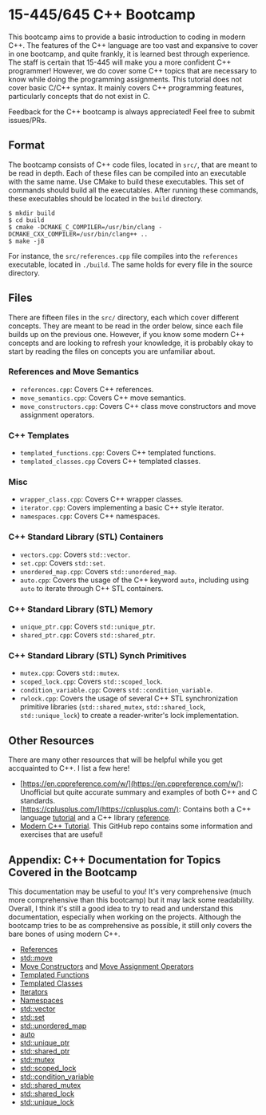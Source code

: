 # 15-445/645 C++ Bootcamp

This bootcamp aims to provide a basic introduction to coding in modern C++.
The features of the C++ language are too vast and expansive to cover in one
bootcamp, and quite frankly, it is learned best through experience. The staff
is certain that 15-445 will make you a more confident C++ programmer!
However, we do cover some C++ topics that are necessary to know while doing
the programming assignments. This tutorial does not cover basic C/C++ syntax.
It mainly covers C++ programming features, particularly concepts that do not exist in C.

Feedback for the C++ bootcamp is always appreciated! Feel free to submit issues/PRs.

## Format

The bootcamp consists of C++ code files, located in `src/`, that are meant
to be read in depth. Each of these files can be compiled into an executable
with the same name. Use CMake to build these executables. This set of commands
should build all the executables. After running these commands, these executables
should be located in the `build` directory.

```console
$ mkdir build
$ cd build
$ cmake -DCMAKE_C_COMPILER=/usr/bin/clang -DCMAKE_CXX_COMPILER=/usr/bin/clang++ ..
$ make -j8
```

For instance, the `src/references.cpp` file compiles into the `references`
executable, located in `./build`. The same holds for every file in the source
directory.

## Files

There are fifteen files in the `src/` directory, each which cover different
concepts. They are meant to be read in the order below, since each file
builds up on the previous one. However, if you know some modern C++ concepts
and are looking to refresh your knowledge, it is probably okay to start by
reading the files on concepts you are unfamiliar about.

### References and Move Semantics

- `references.cpp`: Covers C++ references.
- `move_semantics.cpp`: Covers C++ move semantics.
- `move_constructors.cpp`: Covers C++ class move constructors and move assignment operators.

### C++ Templates

- `templated_functions.cpp`: Covers C++ templated functions.
- `templated_classes.cpp` Covers C++ templated classes.

### Misc

- `wrapper_class.cpp`: Covers C++ wrapper classes.
- `iterator.cpp`: Covers implementing a basic C++ style iterator.
- `namespaces.cpp`: Covers C++ namespaces.

### C++ Standard Library (STL) Containers

- `vectors.cpp`: Covers `std::vector`.
- `set.cpp`: Covers `std::set`.
- `unordered_map.cpp`: Covers `std::unordered_map`.
- `auto.cpp`: Covers the usage of the C++ keyword `auto`, including using `auto` to iterate through C++ STL containers.

### C++ Standard Library (STL) Memory

- `unique_ptr.cpp`: Covers `std::unique_ptr`.
- `shared_ptr.cpp`: Covers `std::shared_ptr`.

### C++ Standard Library (STL) Synch Primitives

- `mutex.cpp`: Covers `std::mutex`.
- `scoped_lock.cpp`: Covers `std::scoped_lock`.
- `condition_variable.cpp`: Covers `std::condition_variable`.
- `rwlock.cpp`: Covers the usage of several C++ STL synchronization primitive libraries (`std::shared_mutex`, `std::shared_lock`, `std::unique_lock`) to create a reader-writer's lock implementation.

## Other Resources

There are many other resources that will be helpful while you get accquainted to C++.
I list a few here!

- [https://en.cppreference.com/w/](https://en.cppreference.com/w/): Unofficial but quite accurate summary and examples of both C++ and C standards.
- [https://cplusplus.com/](https://cplusplus.com/): Contains both a C++ language [tutorial](https://cplusplus.com/doc/tutorial/) and a C++ library [reference](https://cplusplus.com/reference/).
- [Modern C++ Tutorial](https://github.com/changkun/modern-cpp-tutorial). This GitHub repo contains
  some information and exercises that are useful!

## Appendix: C++ Documentation for Topics Covered in the Bootcamp

This documentation may be useful to you! It's very comprehensive (much more comprehensive than this
bootcamp) but it may lack some readability. Overall, I think it's still a good idea to try to read
and understand this documentation, especially when working on the projects. Although the bootcamp
tries to be as comprehensive as possible, it still only covers the bare bones of using modern C++.

- [References](https://en.cppreference.com/w/cpp/language/reference)
- [std::move](https://en.cppreference.com/w/cpp/utility/move)
- [Move Constructors](https://en.cppreference.com/w/cpp/language/move_constructor) and [Move Assignment Operators](https://en.cppreference.com/w/cpp/language/move_assignment)
- [Templated Functions](https://en.cppreference.com/w/cpp/language/function_template)
- [Templated Classes](https://en.cppreference.com/w/cpp/language/class_template)
- [Iterators](https://en.cppreference.com/w/cpp/iterator)
- [Namespaces](https://en.cppreference.com/w/cpp/language/namespace)
- [std::vector](https://en.cppreference.com/w/cpp/container/vector)
- [std::set](https://en.cppreference.com/w/cpp/container/set)
- [std::unordered_map](https://en.cppreference.com/w/cpp/container/unordered_map)
- [auto](https://en.cppreference.com/w/cpp/language/auto)
- [std::unique_ptr](https://en.cppreference.com/w/cpp/memory/unique_ptr)
- [std::shared_ptr](https://en.cppreference.com/w/cpp/memory/shared_ptr)
- [std::mutex](https://en.cppreference.com/w/cpp/thread/mutex)
- [std::scoped_lock](https://en.cppreference.com/w/cpp/thread/scoped_lock)
- [std::condition_variable](https://en.cppreference.com/w/cpp/thread/condition_variable)
- [std::shared_mutex](https://en.cppreference.com/w/cpp/thread/shared_mutex)
- [std::shared_lock](https://en.cppreference.com/w/cpp/thread/shared_lock)
- [std::unique_lock](https://en.cppreference.com/w/cpp/thread/unique_lock)
